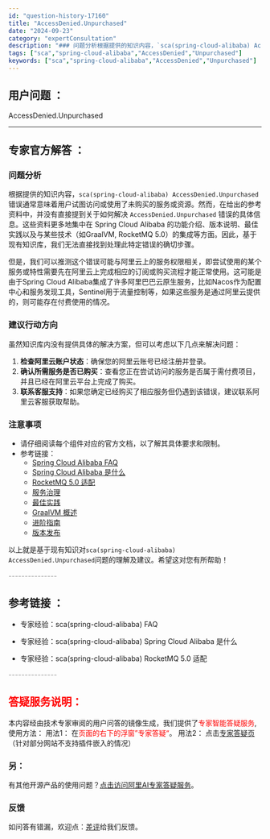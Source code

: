 ```yaml
---
id: "question-history-17160"
title: "AccessDenied.Unpurchased"
date: "2024-09-23"
category: "expertConsultation"
description: "### 问题分析根据提供的知识内容，`sca(spring-cloud-alibaba) AccessDenied.Unpurchased` 错误通常意味着用户试图访问或使用了未购买的服务或资源。然而，在给出的参考资料中，并没有直接提到关于如何解决 `AccessDenied.Unpurchased"
tags: ["sca","spring-cloud-alibaba","AccessDenied","Unpurchased"]
keywords: ["sca","spring-cloud-alibaba","AccessDenied","Unpurchased"]
---
```


## 用户问题 ： 
 AccessDenied.Unpurchased  

---------------
## 专家官方解答 ：

### 问题分析

根据提供的知识内容，`sca(spring-cloud-alibaba) AccessDenied.Unpurchased` 错误通常意味着用户试图访问或使用了未购买的服务或资源。然而，在给出的参考资料中，并没有直接提到关于如何解决 `AccessDenied.Unpurchased` 错误的具体信息。这些资料更多地集中在 Spring Cloud Alibaba 的功能介绍、版本说明、最佳实践以及与某些技术（如GraalVM, RocketMQ 5.0）的集成等方面。因此，基于现有知识库，我们无法直接找到处理此特定错误的确切步骤。

但是，我们可以推测这个错误可能与阿里云上的服务权限相关，即尝试使用的某个服务或特性需要先在阿里云上完成相应的订阅或购买流程才能正常使用。这可能是由于Spring Cloud Alibaba集成了许多阿里巴巴云原生服务，比如Nacos作为配置中心和服务发现工具，Sentinel用于流量控制等，如果这些服务是通过阿里云提供的，则可能存在付费使用的情况。

### 建议行动方向

虽然知识库内没有提供具体的解决方案，但可以考虑以下几点来解决问题：

1. **检查阿里云账户状态**：确保您的阿里云账号已经注册并登录。
2. **确认所需服务是否已购买**：查看您正在尝试访问的服务是否属于需付费项目，并且已经在阿里云平台上完成了购买。
3. **联系客服支持**：如果您确定已经购买了相应服务但仍遇到该错误，建议联系阿里云客服获取帮助。

### 注意事项
- 请仔细阅读每个组件对应的官方文档，以了解其具体要求和限制。
- 参考链接：
  - [Spring Cloud Alibaba FAQ](https://github.com/spring-cloud-alibaba-group/spring-cloud-alibaba-group.github.io/blob/master/i18n/zh-cn/docusaurus-plugin-content-docs/current/overview/faq.md)
  - [Spring Cloud Alibaba 是什么](https://github.com/spring-cloud-alibaba-group/spring-cloud-alibaba-group.github.io/blob/main/i18n/zh-cn/docusaurus-plugin-content-docs/current/overview/roadmap.md)
  - [RocketMQ 5.0 适配](https://github.com/spring-cloud-alibaba-group/spring-cloud-alibaba-group.github.io/blob/main/i18n/zh-cn/docusaurus-plugin-content-docs/current/overview/rocketmq-5.0.0/rocketmq-5.0.0.md)
  - [服务治理](https://github.com/spring-cloud-alibaba-group/spring-cloud-alibaba-group.github.io/blob/main/i18n/zh-cn/docusaurus-plugin-content-docs/current/overview/service-governance.md)
  - [最佳实践](https://github.com/alibaba/spring-cloud-alibaba/blob/2022.x/spring-cloud-alibaba-examples/integrated-example/docs/zh/kubernetes-deployment-zh.md)
  - [GraalVM 概述](https://github.com/spring-cloud-alibaba-group/spring-cloud-alibaba-group.github.io/blob/main/i18n/zh-cn/docusaurus-plugin-content-docs/current/overview/graalvm-overview.md)
  - [进阶指南](https://github.com/spring-cloud-alibaba-group/spring-cloud-alibaba-group.github.io/blob/main/i18n/zh-cn/docusaurus-plugin-content-docs/current/advanced-guide/aot-native-graalvm.md)
  - [版本发布](https://github.com/spring-cloud-alibaba-group/spring-cloud-alibaba-group.github.io/blob/main/i18n/zh-cn/docusaurus-plugin-content-docs/current/overview/version-release.md)

以上就是基于现有知识对`sca(spring-cloud-alibaba) AccessDenied.Unpurchased`问题的理解及建议。希望这对您有所帮助！


<font color="#949494">---------------</font> 


## 参考链接 ：

* 专家经验：sca(spring-cloud-alibaba) FAQ 
 
 * 专家经验：sca(spring-cloud-alibaba) Spring Cloud Alibaba 是什么 
 
 * 专家经验：sca(spring-cloud-alibaba) RocketMQ 5.0 适配 


 <font color="#949494">---------------</font> 
 


## <font color="#FF0000">答疑服务说明：</font> 

本内容经由技术专家审阅的用户问答的镜像生成，我们提供了<font color="#FF0000">专家智能答疑服务</font>,使用方法：
用法1： 在<font color="#FF0000">页面的右下的浮窗”专家答疑“</font>。
用法2： 点击[专家答疑页](https://answer.opensource.alibaba.com/docs/intro)（针对部分网站不支持插件嵌入的情况）
### 另：


有其他开源产品的使用问题？[点击访问阿里AI专家答疑服务](https://answer.opensource.alibaba.com/docs/intro)。
### 反馈
如问答有错漏，欢迎点：[差评](https://ai.nacos.io/user/feedbackByEnhancerGradePOJOID?enhancerGradePOJOId=17162)给我们反馈。
